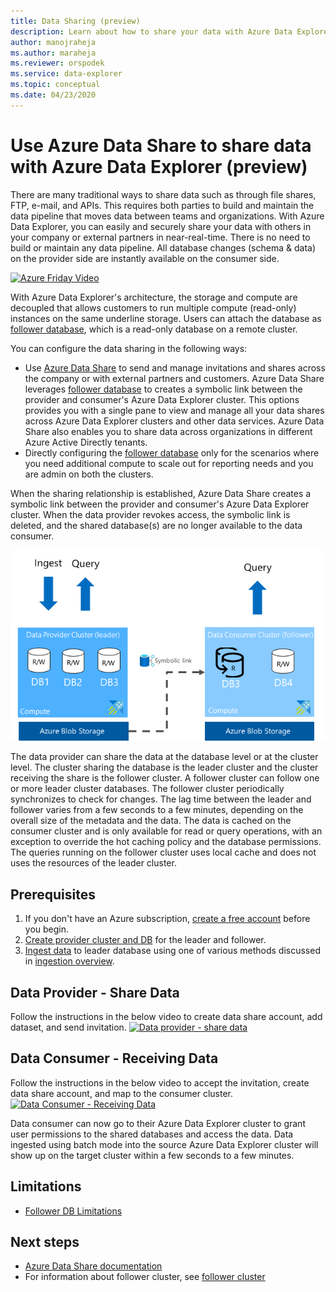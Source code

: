 ```yaml
---
title: Data Sharing (preview)
description: Learn about how to share your data with Azure Data Explorer and Azure Data Share.
author: manojraheja
ms.author: maraheja
ms.reviewer: orspodek
ms.service: data-explorer
ms.topic: conceptual
ms.date: 04/23/2020
---
```


# Use Azure Data Share to share data with Azure Data Explorer (preview)

There are many traditional ways to share data such as through file shares, FTP, e-mail, and APIs. This requires both parties to build and maintain the data pipeline that moves data between teams and organizations. With Azure Data Explorer, you can easily and securely share your data with others in your company or external partners in near-real-time. There is no need to build or maintain any data pipeline. All database changes (schema & data) on the provider side are instantly available on the consumer side.

[![Azure Friday Video](https://img.youtube.com/vi/Q3MJv90PegE/0.jpg)](https://www.youtube.com/watch?v=Q3MJv90PegE?&autoplay=1)

With Azure Data Explorer's architecture, the storage and compute are decoupled that allows customers to run multiple compute (read-only) instances on the same underline storage. Users can attach the database as [follower database](https://docs.microsoft.com/azure/data-explorer/follower), which is a read-only database on a remote cluster.

You can configure the data sharing in the following ways:

* Use [Azure Data Share](https://docs.microsoft.com/azure/data-share/) to send and manage invitations and shares across the company or with external partners and customers. Azure Data Share leverages [follower database](https://docs.microsoft.com/azure/data-explorer/follower) to creates a symbolic link between the provider and consumer's Azure Data Explorer cluster. This options provides you with a single pane to view and manage all your data shares across Azure Data Explorer clusters and other data services. Azure Data Share also enables you to share data across organizations in different Azure Active Directly tenants.
* Directly configuring the [follower database](https://docs.microsoft.com/azure/data-explorer/follower) only for the scenarios where you need additional compute to scale out for reporting needs and you are admin on both the clusters.

When the sharing relationship is established, Azure Data Share creates a symbolic link between the provider and consumer's Azure Data Explorer cluster. When the data provider revokes access, the symbolic link is deleted, and the shared database(s) are no longer available to the data consumer.

![Azure Data Explorer Data Sharing](media\data-share-overview\ADXDataShareImage.png)

The data provider can share the data at the database level or at the cluster level. The cluster sharing the database is the leader cluster and the cluster receiving the share is the follower cluster. A follower cluster can follow one or more leader cluster databases. The follower cluster periodically synchronizes to check for changes. The lag time between the leader and follower varies from a few seconds to a few minutes, depending on the overall size of the metadata and the data. The data is cached on the consumer cluster and is only available for read or query operations, with an exception to override the hot caching policy and the database permissions. The queries running on the follower cluster uses local cache and does not uses the resources of the leader cluster.

## Prerequisites

1. If you don't have an Azure subscription, [create a free account](https://azure.microsoft.com/free/) before you begin.
1. [Create provider cluster and DB](/azure/data-explorer/create-cluster-database-portal) for the leader and follower.
1. [Ingest data](/azure/data-explorer/ingest-sample-data) to leader database using one of various methods discussed in [ingestion overview](/azure/data-explorer/ingest-data-overview).

## Data Provider - Share Data

Follow the instructions in the below video to create data share account, add dataset, and send invitation.
[![Data provider - share data](https://img.youtube.com/vi/QmsTnr90_5o/0.jpg)](https://youtu.be/QmsTnr90_5o?&autoplay=1)

## Data Consumer - Receiving Data

Follow the instructions in the below video to accept the invitation, create data share account, and map to the consumer cluster.
[![Data Consumer - Receiving Data](https://img.youtube.com/vi/vBq6iFaCpdA/0.jpg)](https://youtu.be/vBq6iFaCpdA?&autoplay=1)

Data consumer can now go to their Azure Data Explorer cluster to grant user permissions to the shared databases and access the data. Data ingested using batch mode into the source Azure Data Explorer cluster will show up on the target cluster within a few seconds to a few minutes.

## Limitations

* [Follower DB Limitations](/azure/data-explorer/follower#limitations)

## Next steps

* [Azure Data Share documentation](https://docs.microsoft.com/en-us/azure/data-share/)
* For information about follower cluster, see [follower cluster](/azure/data-explorer/follower)

